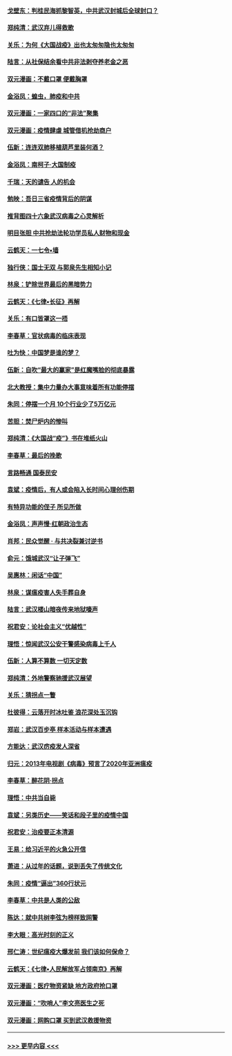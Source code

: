 #### [戈壁东：判桂民海抓黎智英，中共武汉封城后全球封口？](../pages/nsc993/n11917982.md?t=03061232) 
#### [郑纯清：武汉弃儿得救歌](../pages/nsc993/n11917881.md?t=03061232) 
#### [关乐：为何《大国战疫》出也太匆匆隐也太匆匆](../pages/nsc993/n11917792.md?t=03061232) 
#### [陆言：从社保结余看中共非法剥夺养老金之恶](../pages/nsc993/n11917084.md?t=03061232) 
#### [双元漫画：不戴口罩 便戴胸罩](../pages/nsc993/n11916447.md?t=03061232) 
#### [金浴凤：蝗虫，肺疫和中共](../pages/nsc993/n11916904.md?t=03061232) 
#### [双元漫画：一家四口的“非法”聚集](../pages/nsc993/n11916378.md?t=03061232) 
#### [双元漫画：疫情肆虐 城管借机抢劫商户](../pages/nsc993/n11916310.md?t=03061232) 
#### [伍新：连连双肺移植葫芦里装何酒？](../pages/nsc993/n11913667.md?t=03061232) 
#### [金浴凤：南柯子·大国制疫](../pages/nsc993/n11913657.md?t=03061232) 
#### [千瑞：天的谴告  人的机会](../pages/nsc993/n11913309.md?t=03061232) 
#### [勉映：吾日三省疫情背后的阴谋](../pages/nsc993/n11913079.md?t=03061232) 
#### [推背图四十六象武汉病毒之心灵解析](../pages/nsc993/n11911761.md?t=03061232) 
#### [明目张胆 中共抢劫法轮功学员私人财物和现金](../pages/nsc993/n11910262.md?t=03061232) 
#### [云鹤天：一七令▪墙](../pages/nsc993/n11910627.md?t=03061232) 
#### [独行侠：国士无双 与郭泉先生相知小记](../pages/nsc993/n11910613.md?t=03061232) 
#### [林泉：铲除世界最后的黑暗势力](../pages/nsc993/n11909320.md?t=03061232) 
#### [云鹤天：《七律▪长征》再解](../pages/nsc993/n11909327.md?t=03061232) 
#### [关乐：有口皆罩这一捂](../pages/nsc993/n11908393.md?t=03061232) 
#### [李春草：官状病毒的临床表现](../pages/nsc993/n11908339.md?t=03061232) 
#### [吐为快：中国梦是谁的梦？](../pages/nsc993/n11906564.md?t=03061232) 
#### [伍新：自吹“最大的赢家”是红魔嘴脸的彻底暴露](../pages/nsc993/n11906407.md?t=03061232) 
#### [北大教授：集中力量办大事意味着所有功能停摆](../pages/nsc993/n11904800.md?t=03061232) 
#### [朱同：停摆一个月 10个行业少了5万亿元](../pages/nsc993/n11904498.md?t=03061232) 
#### [苦胆：焚尸炉内的惨叫](../pages/nsc993/n11904479.md?t=03061232) 
#### [郑纯清：《大国战“疫”》书在堆纸火山](../pages/nsc993/n11904450.md?t=03061232) 
#### [李春草：最后的挽歌](../pages/nsc993/n11904441.md?t=03061232) 
#### [言路畅通 国泰民安](../pages/nsc993/n11904222.md?t=03061232) 
#### [袁斌：疫情后，有人或会陷入长时间心理创伤期](../pages/nsc993/n11901514.md?t=03061232) 
#### [有特异功能的侄子 所见所做](../pages/nsc993/n11901154.md?t=03061232) 
#### [金浴凤：声声慢‧红朝政治生态](../pages/nsc993/n11899553.md?t=03061232) 
#### [肖邦：民众觉醒 · 与共决裂兼讨逆书](../pages/nsc993/n11898435.md?t=03061232) 
#### [俞元：饿城武汉“让子弹飞”](../pages/nsc993/n11898344.md?t=03061232) 
#### [吴惠林：闲话“中国”](../pages/nsc993/n11898182.md?t=03061232) 
#### [林泉：谋瘟疫害人失手葬自身](../pages/nsc993/n11897892.md?t=03061232) 
#### [陆言：武汉楼山暗夜传来地狱嚎声](../pages/nsc993/n11897033.md?t=03061232) 
#### [祝君安：论社会主义“优越性”](../pages/nsc993/n11897005.md?t=03061232) 
#### [理悟：惊闻武汉公安干警感染病毒上千人](../pages/nsc993/n11896947.md?t=03061232) 
#### [伍新：人算不算数 一切天定数](../pages/nsc993/n11893372.md?t=03061232) 
#### [郑纯清：外地警察驰援武汉展望](../pages/nsc993/n11893115.md?t=03061232) 
#### [关乐：猜拐点一瞥](../pages/nsc993/n11893020.md?t=03061232) 
#### [杜彼得：云落开时冰吐鉴 浪花深处玉沉钩](../pages/nsc993/n11892107.md?t=03061232) 
#### [郑岩：武汉百步亭 样本活动与样本遭遇](../pages/nsc993/n11892310.md?t=03061232) 
#### [方能达：武汉疠疫发人深省](../pages/nsc993/n11891376.md?t=03061232) 
#### [归元：2013年电视剧《病毒》预言了2020年亚洲瘟疫](../pages/nsc993/n11891126.md?t=03061232) 
#### [李春草：醉花阴·拐点](../pages/nsc993/n11890567.md?t=03061232) 
#### [理悟：中共当自毙](../pages/nsc993/n11890559.md?t=03061232) 
#### [袁斌：另类历史——笑话和段子里的疫情中国](../pages/nsc993/n11889243.md?t=03061232) 
#### [祝君安：治疫要正本清源](../pages/nsc993/n11889085.md?t=03061232) 
#### [王易：给习近平的火急公开信](../pages/nsc993/n11888225.md?t=03061232) 
#### [萧进：从过年的话题，说到丢失了传统文化](../pages/nsc993/n11887732.md?t=03061232) 
#### [朱同：疫情“逼出”360行状元](../pages/nsc993/n11887678.md?t=03061232) 
#### [李春草：中共是人类的公敌](../pages/nsc993/n11887656.md?t=03061232) 
#### [陈达：就中共树李弦为榜样致网警](../pages/nsc993/n11887625.md?t=03061232) 
#### [李大眼：高光时刻的正义](../pages/nsc993/n11887585.md?t=03061232) 
#### [邢仁涛：世纪瘟疫大爆发前 我们该如何保命？](../pages/nsc993/n11887535.md?t=03061232) 
#### [云鹤天：《七律▪人民解放军占领南京》再解](../pages/nsc993/n11887524.md?t=03061232) 
#### [双元漫画：医疗物资紧缺 地方政府抢口罩](../pages/nsc993/n11884744.md?t=03061232) 
#### [双元漫画：“吹哨人”李文亮医生之死](../pages/nsc993/n11884705.md?t=03061232) 
#### [双元漫画：网购口罩 买到武汉救援物资](../pages/nsc993/n11884670.md?t=03061232) 

----
#### [ >>> 更早内容 <<< ](../indexes/nsc993-earlier.md)
